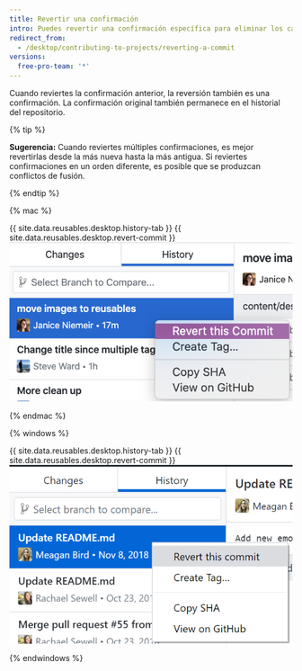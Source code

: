 ```yaml
---
title: Revertir una confirmación
intro: Puedes revertir una confirmación específica para eliminar los cambios de tu rama.
redirect_from:
  - /desktop/contributing-to-projects/reverting-a-commit
versions:
  free-pro-team: '*'
---
```


Cuando reviertes la confirmación anterior, la reversión también es una confirmación. La confirmación original también permanece en el historial del repositorio.

{% tip %}

**Sugerencia:** Cuando reviertes múltiples confirmaciones, es mejor revertirlas desde la más nueva hasta la más antigua. Si reviertes confirmaciones en un orden diferente, es posible que se produzcan conflictos de fusión.

{% endtip %}

{% mac %}

{{ site.data.reusables.desktop.history-tab }}
{{ site.data.reusables.desktop.revert-commit }}
  ![La opción Revert (Revertir) sobre la vista diferente](/assets/images/help/desktop/commit-revert-mac.png)

{% endmac %}

{% windows %}

{{ site.data.reusables.desktop.history-tab }}
{{ site.data.reusables.desktop.revert-commit }}
  ![La opción Revert (Revertir) sobre la vista diferente](/assets/images/help/desktop/commit-revert-win.png)

{% endwindows %}
